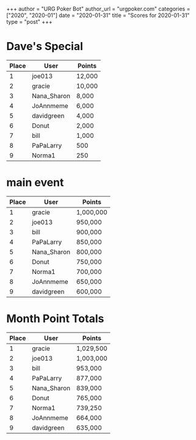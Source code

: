 +++
author = "URG Poker Bot"
author_url = "urgpoker.com"
categories = ["2020", "2020-01"]
date = "2020-01-31"
title = "Scores for 2020-01-31"
type = "post"
+++
# Dave's Special

| Place | User | Points |
|-------|------|--------|
| 1 | joe013 | 12,000 |
| 2 | gracie | 10,000 |
| 3 | Nana_Sharon | 8,000 |
| 4 | JoAnnmeme | 6,000 |
| 5 | davidgreen | 4,000 |
| 6 | Donut | 2,000 |
| 7 | bill | 1,000 |
| 8 | PaPaLarry | 500 |
| 9 | Norma1 | 250 |

# main event

| Place | User | Points |
|-------|------|--------|
| 1 | gracie | 1,000,000 |
| 2 | joe013 | 950,000 |
| 3 | bill | 900,000 |
| 4 | PaPaLarry | 850,000 |
| 5 | Nana_Sharon | 800,000 |
| 6 | Donut | 750,000 |
| 7 | Norma1 | 700,000 |
| 8 | JoAnnmeme | 650,000 |
| 9 | davidgreen | 600,000 |

# Month Point Totals

| Place | User | Points |
|-------|------|--------|
| 1 | gracie | 1,029,500 |
| 2 | joe013 | 1,003,000 |
| 3 | bill | 953,000 |
| 4 | PaPaLarry | 877,000 |
| 5 | Nana_Sharon | 839,000 |
| 6 | Donut | 765,000 |
| 7 | Norma1 | 739,250 |
| 8 | JoAnnmeme | 664,000 |
| 9 | davidgreen | 635,000 |
